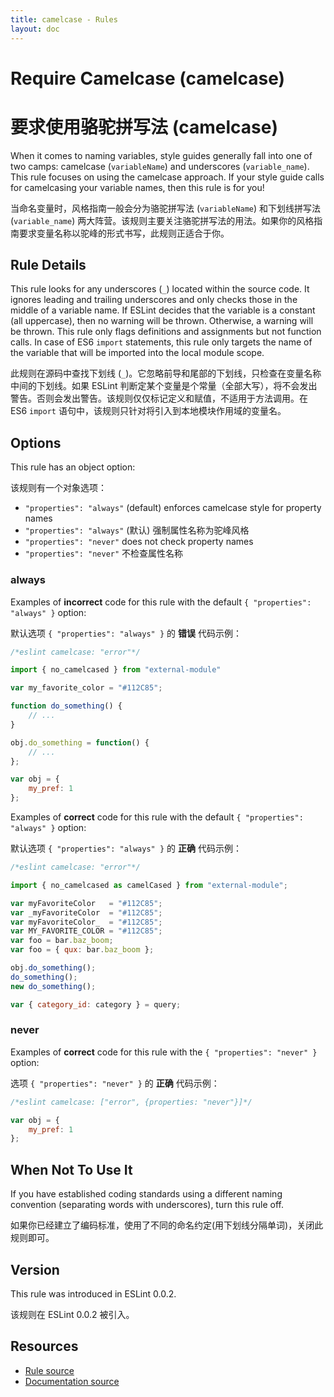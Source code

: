 ```yaml
---
title: camelcase - Rules
layout: doc
---
```

<!-- Note: No pull requests accepted for this file. See README.md in the root directory for details. -->

# Require Camelcase (camelcase)

# 要求使用骆驼拼写法 (camelcase)

When it comes to naming variables, style guides generally fall into one of two camps: camelcase (`variableName`) and underscores (`variable_name`). This rule focuses on using the camelcase approach. If your style guide calls for camelcasing your variable names, then this rule is for you!

当命名变量时，风格指南一般会分为骆驼拼写法 (`variableName`) 和下划线拼写法 (`variable_name`) 两大阵营。该规则主要关注骆驼拼写法的用法。如果你的风格指南要求变量名称以驼峰的形式书写，此规则正适合于你。

## Rule Details

This rule looks for any underscores (`_`) located within the source code. It ignores leading and trailing underscores and only checks those in the middle of a variable name. If ESLint decides that the variable is a constant (all uppercase), then no warning will be thrown. Otherwise, a warning will be thrown. This rule only flags definitions and assignments but not function calls. In case of ES6 `import` statements, this rule only targets the name of the variable that will be imported into the local module scope.

此规则在源码中查找下划线 (`_`)。它忽略前导和尾部的下划线，只检查在变量名称中间的下划线。如果 ESLint 判断定某个变量是个常量（全部大写），将不会发出警告。否则会发出警告。该规则仅仅标记定义和赋值，不适用于方法调用。在 ES6 `import` 语句中，该规则只针对将引入到本地模块作用域的变量名。

## Options

This rule has an object option:

该规则有一个对象选项：

* `"properties": "always"` (default) enforces camelcase style for property names
* `"properties": "always"` (默认) 强制属性名称为驼峰风格
* `"properties": "never"` does not check property names
* `"properties": "never"` 不检查属性名称

### always

Examples of **incorrect** code for this rule with the default `{ "properties": "always" }` option:

默认选项 `{ "properties": "always" }` 的 **错误** 代码示例：

```js
/*eslint camelcase: "error"*/

import { no_camelcased } from "external-module"

var my_favorite_color = "#112C85";

function do_something() {
    // ...
}

obj.do_something = function() {
    // ...
};

var obj = {
    my_pref: 1
};
```

Examples of **correct** code for this rule with the default `{ "properties": "always" }` option:

默认选项 `{ "properties": "always" }` 的 **正确** 代码示例：

```js
/*eslint camelcase: "error"*/

import { no_camelcased as camelCased } from "external-module";

var myFavoriteColor   = "#112C85";
var _myFavoriteColor  = "#112C85";
var myFavoriteColor_  = "#112C85";
var MY_FAVORITE_COLOR = "#112C85";
var foo = bar.baz_boom;
var foo = { qux: bar.baz_boom };

obj.do_something();
do_something();
new do_something();

var { category_id: category } = query;
```

### never

Examples of **correct** code for this rule with the `{ "properties": "never" }` option:

选项 `{ "properties": "never" }` 的 **正确** 代码示例：

```js
/*eslint camelcase: ["error", {properties: "never"}]*/

var obj = {
    my_pref: 1
};
```

## When Not To Use It

If you have established coding standards using a different naming convention (separating words with underscores), turn this rule off.

如果你已经建立了编码标准，使用了不同的命名约定(用下划线分隔单词)，关闭此规则即可。

## Version

This rule was introduced in ESLint 0.0.2.

该规则在 ESLint 0.0.2 被引入。

## Resources

* [Rule source](https://github.com/eslint/eslint/tree/master/lib/rules/camelcase.js)
* [Documentation source](https://github.com/eslint/eslint/tree/master/docs/rules/camelcase.md)

